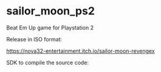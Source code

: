 # sailor_moon_ps2
Beat Em Up game for Playstation 2

Release in ISO format:

https://nova32-entertainment.itch.io/sailor-moon-revengex

SDK to compile the source code:



